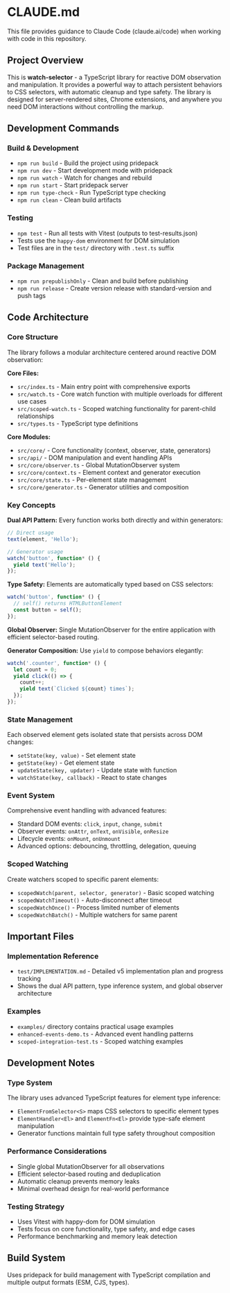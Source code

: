 # CLAUDE.md

This file provides guidance to Claude Code (claude.ai/code) when working with code in this repository.

## Project Overview

This is **watch-selector** - a TypeScript library for reactive DOM observation and manipulation. It provides a powerful way to attach persistent behaviors to CSS selectors, with automatic cleanup and type safety. The library is designed for server-rendered sites, Chrome extensions, and anywhere you need DOM interactions without controlling the markup.

## Development Commands

### Build & Development
- `npm run build` - Build the project using pridepack
- `npm run dev` - Start development mode with pridepack
- `npm run watch` - Watch for changes and rebuild
- `npm run start` - Start pridepack server
- `npm run type-check` - Run TypeScript type checking
- `npm run clean` - Clean build artifacts

### Testing
- `npm test` - Run all tests with Vitest (outputs to test-results.json)
- Tests use the `happy-dom` environment for DOM simulation
- Test files are in the `test/` directory with `.test.ts` suffix

### Package Management
- `npm run prepublishOnly` - Clean and build before publishing
- `npm run release` - Create version release with standard-version and push tags

## Code Architecture

### Core Structure
The library follows a modular architecture centered around reactive DOM observation:

**Core Files:**
- `src/index.ts` - Main entry point with comprehensive exports
- `src/watch.ts` - Core watch function with multiple overloads for different use cases
- `src/scoped-watch.ts` - Scoped watching functionality for parent-child relationships
- `src/types.ts` - TypeScript type definitions

**Core Modules:**
- `src/core/` - Core functionality (context, observer, state, generators)
- `src/api/` - DOM manipulation and event handling APIs
- `src/core/observer.ts` - Global MutationObserver system
- `src/core/context.ts` - Element context and generator execution
- `src/core/state.ts` - Per-element state management
- `src/core/generator.ts` - Generator utilities and composition

### Key Concepts

**Dual API Pattern:** Every function works both directly and within generators:
```typescript
// Direct usage
text(element, 'Hello');

// Generator usage
watch('button', function* () {
  yield text('Hello');
});
```

**Type Safety:** Elements are automatically typed based on CSS selectors:
```typescript
watch('button', function* () {
  // self() returns HTMLButtonElement
  const button = self();
});
```

**Global Observer:** Single MutationObserver for the entire application with efficient selector-based routing.

**Generator Composition:** Use `yield` to compose behaviors elegantly:
```typescript
watch('.counter', function* () {
  let count = 0;
  yield click(() => {
    count++;
    yield text(`Clicked ${count} times`);
  });
});
```

### State Management
Each observed element gets isolated state that persists across DOM changes:
- `setState(key, value)` - Set element state
- `getState(key)` - Get element state  
- `updateState(key, updater)` - Update state with function
- `watchState(key, callback)` - React to state changes

### Event System
Comprehensive event handling with advanced features:
- Standard DOM events: `click`, `input`, `change`, `submit`
- Observer events: `onAttr`, `onText`, `onVisible`, `onResize`
- Lifecycle events: `onMount`, `onUnmount`
- Advanced options: debouncing, throttling, delegation, queuing

### Scoped Watching
Create watchers scoped to specific parent elements:
- `scopedWatch(parent, selector, generator)` - Basic scoped watching
- `scopedWatchTimeout()` - Auto-disconnect after timeout
- `scopedWatchOnce()` - Process limited number of elements
- `scopedWatchBatch()` - Multiple watchers for same parent

## Important Files

### Implementation Reference
- `test/IMPLEMENTATION.md` - Detailed v5 implementation plan and progress tracking
- Shows the dual API pattern, type inference system, and global observer architecture

### Examples
- `examples/` directory contains practical usage examples
- `enhanced-events-demo.ts` - Advanced event handling patterns
- `scoped-integration-test.ts` - Scoped watching examples

## Development Notes

### Type System
The library uses advanced TypeScript features for element type inference:
- `ElementFromSelector<S>` maps CSS selectors to specific element types
- `ElementHandler<El>` and `ElementFn<El>` provide type-safe element manipulation
- Generator functions maintain full type safety throughout composition

### Performance Considerations
- Single global MutationObserver for all observations
- Efficient selector-based routing and deduplication
- Automatic cleanup prevents memory leaks
- Minimal overhead design for real-world performance

### Testing Strategy
- Uses Vitest with happy-dom for DOM simulation
- Tests focus on core functionality, type safety, and edge cases
- Performance benchmarking and memory leak detection

## Build System
Uses pridepack for build management with TypeScript compilation and multiple output formats (ESM, CJS, types).